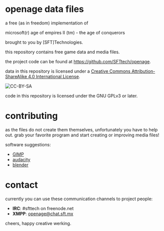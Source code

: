 openage data files
==================


a free (as in freedom) implementation of

microsoft(r) age of empires II (tm) - the age of conquerors


brought to you by [SFT]Technologies.


this repository contains free game data and media files.

the project code can be found at <https://github.com/SFTtech/openage>.

data in this repository is licensed under a [Creative Commons Attribution-ShareAlike 4.0 International License](http://creativecommons.org/licenses/by-sa/4.0/).

![CC-BY-SA](http://i.creativecommons.org/l/by-sa/4.0/88x31.png)

code in this repository is licensed under the GNU GPLv3 or later.



contributing
============

as the files do not create them themselves, unfortunately you have to help out.
grab your favorite program and start creating or improving media files!

software suggestions:

* [GIMP](http://www.gimp.org/)
* [audacity](http://audacity.sourceforge.net/)
* [blender](http://www.blender.org/)


contact
=======

currently you can use these communication channels to project people:

* **IRC**: #sfttech on freenode.net
* **XMPP**: openage@chat.sft.mx


cheers, happy creative werking.
